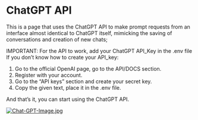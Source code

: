 # ChatGPT API
This is a page that uses the ChatGPT API to make prompt requests from an interface almost identical to ChatGPT itself, mimicking the saving of conversations and creation of new chats;

IMPORTANT: For the API to work, add your ChatGPT API_Key in the .env file If you don’t know how to create your API_key:

1. Go to the official OpenAI page, go to the API/DOCS section.
2. Register with your account.
3. Go to the “API keys” section and create your secret key.
4. Copy the given text, place it in the .env file.

And that’s it, you can start using the ChatGPT API.

[![Chat-GPT-Image.jpg](https://i.postimg.cc/5Nr6J6fx/Chat-GPT-Image.jpg)](https://postimg.cc/vcWQL81j)